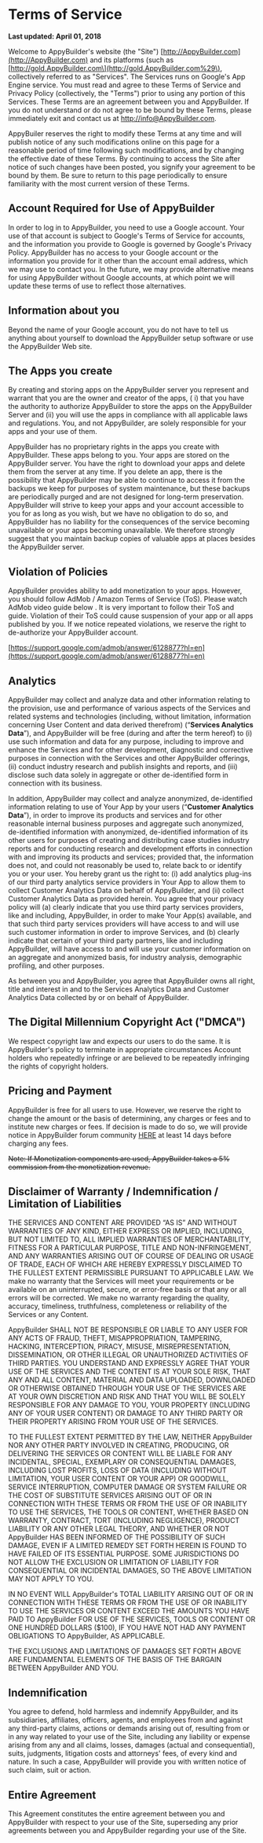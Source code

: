 # Terms of Service

**Last updated: April 01, 2018**

Welcome to AppyBuilder's website \(the "Site"\) [http://AppyBuilder.com](http://AppyBuilder.com) and its platforms \(such as [http://gold.AppyBuilder.com\](http://gold.AppyBuilder.com%29\), collectively referred to as "Services". The Services runs on Google's App Engine service. You must read and agree to these Terms of Service and Privacy Policy \(collectively, the "Terms"\) prior to using any portion of this Services. These Terms are an agreement between you and AppyBuilder. If you do not understand or do not agree to be bound by these Terms, please immediately exit and contact us at [http://info@AppyBuilder.com](http://info@AppyBuilder.com).

AppyBuiler reserves the right to modify these Terms at any time and will publish notice of any such modifications online on this page for a reasonable period of time following such modifications, and by changing the effective date of these Terms. By continuing to access the Site after notice of such changes have been posted, you signify your agreement to be bound by them. Be sure to return to this page periodically to ensure familiarity with the most current version of these Terms.

## Account Required for Use of AppyBuilder

In order to log in to AppyBuilder, you need to use a Google account. Your use of that account is subject to Google's Terms of Service for accounts, and the information you provide to Google is governed by Google's Privacy Policy. AppyBuilder has no access to your Google account or the information you provide for it other than the account email address, which we may use to contact you. In the future, we may provide alternative means for using AppyBuilder without Google accounts, at which point we will update these terms of use to reflect those alternatives.

## Information about you

Beyond the name of your Google account, you do not have to tell us anything about yourself to download the AppyBuilder setup software or use the AppyBuilder Web site.

## The Apps you create

By creating and storing apps on the AppyBuilder server you represent and warrant that you are the owner and creator of the apps, \( i\) that you have the authority to authorize AppyBuilder to store the apps on the AppyBuilder Server and \(ii\) you will use the apps in compliance with all applicable laws and regulations. You, and not AppyBuilder, are solely responsible for your apps and your use of them.

AppyBuilder has no proprietary rights in the apps you create with AppyBuilder. These apps belong to you. Your apps are stored on the AppyBuilder server. You have the right to download your apps and delete them from the server at any time. If you delete an app, there is the possibility that AppyBuilder may be able to continue to access it from the backups we keep for purposes of system maintenance, but these backups are periodically purged and are not designed for long-term preservation. AppyBuilder will strive to keep your apps and your account accessible to you for as long as you wish, but we have no obligation to do so, and AppyBuilder has no liability for the consequences of the service becoming unavailable or your apps becoming unavailable. We therefore strongly suggest that you maintain backup copies of valuable apps at places besides the AppyBuilder server.

## Violation of Policies

AppyBuilder provides ability to add monetization to your apps. However, you should follow AdMob / Amazon Terms of Service \(ToS\). Please watch AdMob video guide below . It is very important to follow their ToS and guide. Violation of their ToS could cause suspension of your app or all apps published by you. If we notice repeated violations, we reserve the right to de-authorize your AppyBuilder account.

​[https://support.google.com/admob/answer/6128877?hl=en](https://support.google.com/admob/answer/6128877?hl=en)​

## Analytics

AppyBuilder may collect and analyze data and other information relating to the provision, use and performance of various aspects of the Services and related systems and technologies \(including, without limitation, information concerning User Content and data derived therefrom\) \(“**Services Analytics Data**”\), and AppyBuilder will be free \(during and after the term hereof\) to \(i\) use such information and data for any purpose, including to improve and enhance the Services and for other development, diagnostic and corrective purposes in connection with the Services and other AppyBuilder offerings, \(ii\) conduct industry research and publish insights and reports, and \(iii\) disclose such data solely in aggregate or other de-identified form in connection with its business.

In addition, AppyBuilder may collect and analyze anonymized, de-identified information relating to use of Your App by your users \(“**Customer Analytics Data**”\), in order to improve its products and services and for other reasonable internal business purposes and aggregate such anonymized, de-identified information with anonymized, de-identified information of its other users for purposes of creating and distributing case studies industry reports and for conducting research and development efforts in connection with and improving its products and services; provided that, the information does not, and could not reasonably be used to, relate back to or identify you or your user. You hereby grant us the right to: \(i\) add analytics plug-ins of our third party analytics service providers in Your App to allow them to collect Customer Analytics Data on behalf of AppyBuilder, and \(ii\) collect Customer Analytics Data as provided herein. You agree that your privacy policy will \(a\) clearly indicate that you use third party services providers, like and including, AppyBuilder, in order to make Your App\(s\) available, and that such third party services providers will have access to and will use such customer information in order to improve Services, and \(b\) clearly indicate that certain of your third party partners, like and including AppyBuilder, will have access to and will use your customer information on an aggregate and anonymized basis, for industry analysis, demographic profiling, and other purposes.

As between you and AppyBuilder, you agree that AppyBuilder owns all right, title and interest in and to the Services Analytics Data and Customer Analytics Data collected by or on behalf of AppyBuilder.

## The Digital Millennium Copyright Act \("DMCA"\)

We respect copyright law and expects our users to do the same. It is AppyBuilder's policy to terminate in appropriate circumstances Account holders who repeatedly infringe or are believed to be repeatedly infringing the rights of copyright holders.

## Pricing and Payment

AppyBuilder is free for all users to use. However, we reserve the right to change the amount or the basis of determining, any charges or fees and to institute new charges or fees. If decision is made to do so, we will provide notice in AppyBuilder forum community [HERE](http://Community.AppyBuilder.com) at least 14 days before charging any fees. 

~~Note: If Monetization components are used, AppyBuilder takes a 5% commission from the monetization revenue.~~

## Disclaimer of Warranty / Indemnification / Limitation of Liabilities

THE SERVICES AND CONTENT ARE PROVIDED “AS IS” AND WITHOUT WARRANTIES OF ANY KIND, EITHER EXPRESS OR IMPLIED, INCLUDING, BUT NOT LIMITED TO, ALL IMPLIED WARRANTIES OF MERCHANTABILITY, FITNESS FOR A PARTICULAR PURPOSE, TITLE AND NON-INFRINGEMENT, AND ANY WARRANTIES ARISING OUT OF COURSE OF DEALING OR USAGE OF TRADE, EACH OF WHICH ARE HEREBY EXPRESSLY DISCLAIMED TO THE FULLEST EXTENT PERMISSIBLE PURSUANT TO APPLICABLE LAW. We make no warranty that the Services will meet your requirements or be available on an uninterrupted, secure, or error-free basis or that any or all errors will be corrected. We make no warranty regarding the quality, accuracy, timeliness, truthfulness, completeness or reliability of the Services or any Content.

AppyBuilder SHALL NOT BE RESPONSIBLE OR LIABLE TO ANY USER FOR ANY ACTS OF FRAUD, THEFT, MISAPPROPRIATION, TAMPERING, HACKING, INTERCEPTION, PIRACY, MISUSE, MISREPRESENTATION, DISSEMINATION, OR OTHER ILLEGAL OR UNAUTHORIZED ACTIVITIES OF THIRD PARTIES. YOU UNDERSTAND AND EXPRESSLY AGREE THAT YOUR USE OF THE SERVICES AND THE CONTENT IS AT YOUR SOLE RISK, THAT ANY AND ALL CONTENT, MATERIAL AND DATA UPLOADED, DOWNLOADED OR OTHERWISE OBTAINED THROUGH YOUR USE OF THE SERVICES ARE AT YOUR OWN DISCRETION AND RISK AND THAT YOU WILL BE SOLELY RESPONSIBLE FOR ANY DAMAGE TO YOU, YOUR PROPERTY \(INCLUDING ANY OF YOUR USER CONTENT\) OR DAMAGE TO ANY THIRD PARTY OR THEIR PROPERTY ARISING FROM YOUR USE OF THE SERVICES.

TO THE FULLEST EXTENT PERMITTED BY THE LAW, NEITHER AppyBuilder NOR ANY OTHER PARTY INVOLVED IN CREATING, PRODUCING, OR DELIVERING THE SERVICES OR CONTENT WILL BE LIABLE FOR ANY INCIDENTAL, SPECIAL, EXEMPLARY OR CONSEQUENTIAL DAMAGES, INCLUDING LOST PROFITS, LOSS OF DATA \(INCLUDING WITHOUT LIMITATION, YOUR USER CONTENT OR YOUR APP\) OR GOODWILL, SERVICE INTERRUPTION, COMPUTER DAMAGE OR SYSTEM FAILURE OR THE COST OF SUBSTITUTE SERVICES ARISING OUT OF OR IN CONNECTION WITH THESE TERMS OR FROM THE USE OF OR INABILITY TO USE THE SERVICES, THE TOOLS OR CONTENT, WHETHER BASED ON WARRANTY, CONTRACT, TORT \(INCLUDING NEGLIGENCE\), PRODUCT LIABILITY OR ANY OTHER LEGAL THEORY, AND WHETHER OR NOT AppyBuilder HAS BEEN INFORMED OF THE POSSIBILITY OF SUCH DAMAGE, EVEN IF A LIMITED REMEDY SET FORTH HEREIN IS FOUND TO HAVE FAILED OF ITS ESSENTIAL PURPOSE. SOME JURISDICTIONS DO NOT ALLOW THE EXCLUSION OR LIMITATION OF LIABILITY FOR CONSEQUENTIAL OR INCIDENTAL DAMAGES, SO THE ABOVE LIMITATION MAY NOT APPLY TO YOU.

IN NO EVENT WILL AppyBuilder's TOTAL LIABILITY ARISING OUT OF OR IN CONNECTION WITH THESE TERMS OR FROM THE USE OF OR INABILITY TO USE THE SERVICES OR CONTENT EXCEED THE AMOUNTS YOU HAVE PAID TO AppyBuilder FOR USE OF THE SERVICES, TOOLS OR CONTENT OR ONE HUNDRED DOLLARS \($100\), IF YOU HAVE NOT HAD ANY PAYMENT OBLIGATIONS TO AppyBuilder, AS APPLICABLE.

THE EXCLUSIONS AND LIMITATIONS OF DAMAGES SET FORTH ABOVE ARE FUNDAMENTAL ELEMENTS OF THE BASIS OF THE BARGAIN BETWEEN AppyBuilder AND YOU.

## Indemnification

You agree to defend, hold harmless and indemnify AppyBuilder, and its subsidiaries, affiliates, officers, agents, and employees from and against any third-party claims, actions or demands arising out of, resulting from or in any way related to your use of the Site, including any liability or expense arising from any and all claims, losses, damages \(actual and consequential\), suits, judgments, litigation costs and attorneys' fees, of every kind and nature. In such a case, AppyBuilder will provide you with written notice of such claim, suit or action.

## Entire Agreement

This Agreement constitutes the entire agreement between you and AppyBuilder with respect to your use of the Site, superseding any prior agreements between you and AppyBuilder regarding your use of the Site.

